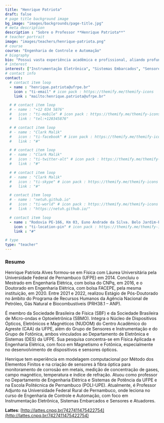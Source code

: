 ```yaml
---
title: "Henrique Patriota"
draft: false
# page title background image
bg_image: "images/backgrounds/page-title.jpg"
# meta description
description : "Sobre o Professor **Henrique Patriota**"
# teacher portrait
image: "images/teachers/henrique-patriota.png"
# course
course: "Engenharia de Controle e Automação"
# biography
bio: "Possui vasta experiência acadêmica e profissional, aliando profundo conhecimento teórico à prática no campo. É especialista em Instrumentação Eletrônica, Sistemas Embarcados e Sensores e Atuadores, com diversas publicações e pesquisas relevantes em sua área."
# interest
interest: ["Instrumentação Eletrônica", "Sistemas Embarcados", "Sensores e Atuadores"]
# contact info
contact:
  # contact item loop
  - name : "henrique.patriota@ufrpe.br"
    icon : "ti-email" # icon pack : https://themify.me/themify-icons
    link : "mailto:henrique.patriota@ufrpe.br"

  # # contact item loop
  # - name : "+12 034 5876"
  #   icon : "ti-mobile" # icon pack : https://themify.me/themify-icons
  #   link : "tel:+120345876"

  # # contact item loop
  # - name : "Clark Malik"
  #   icon : "ti-facebook" # icon pack : https://themify.me/themify-icons
  #   link : "#"

  # # contact item loop
  # - name : "Clark Malik"
  #   icon : "ti-twitter-alt" # icon pack : https://themify.me/themify-icons
  #   link : "#"

  # # contact item loop
  # - name : "Clark Malik"
  #   icon : "ti-skype" # icon pack : https://themify.me/themify-icons
  #   link : "#"

  # contact item loop
  # - name : "netuh.github.io"
  #   icon : "ti-world" # icon pack : https://themify.me/themify-icons
  #   link : "https://netuh.github.io/"

  # contact item loop
  - name : "Rodovia PE-166, Km 03, Euno Andrade da Silva. Belo Jardim-PE. CEP: 55156-580"
    icon : "ti-location-pin" # icon pack : https://themify.me/themify-icons
    link : "#"

# type
type: "teacher"
---
```


### Resumo

Henrique Patriota Alves formou-se em Física com Láurea Universitária pela Universidade Federal de Pernambuco (UFPE) em 2014. Concluiu o Mestrado em Engenharia Elétrica, com bolsa do CNPq, em 2016, e o Doutorado em Engenharia Elétrica, com bolsa FACEPE, pela mesma instituição, em 2020. Entre 2021 e 2022, realizou Estágio de Pós-Doutorado no âmbito do Programa de Recursos Humanos da Agência Nacional de Petróleo, Gás Natural e Biocombustíveis (PRH38.1 – ANP).

É membro da Sociedade Brasileira de Física (SBF) e da Sociedade Brasileira de Micro-ondas e Optoeletrônica (SBMO). Integra o Núcleo de Dispositivos Ópticos, Eletrônicos e Magnéticos (NUDOM) do Centro Acadêmico do Agreste (CAA) da UFPE, além do Grupo de Sensores e Instrumentação e do Grupo de Fotônica, ambos vinculados ao Departamento de Eletrônica e Sistemas (DES) da UFPE. Sua pesquisa concentra-se em Física Aplicada e Engenharia Elétrica, com foco em Magnetismo e Fotônica, especialmente no desenvolvimento de dispositivos e sensores ópticos.

Henrique tem experiência em modelagem computacional por Método dos Elementos Finitos e na criação de sensores à fibra óptica para monitoramento de corrosão em metais, medição de concentração de gases, campo magnético, temperatura e índice de refração. Atuou como professor no Departamento de Engenharia Elétrica e Sistemas de Potência da UFPE e na Escola Politécnica de Pernambuco (POLI-UPE). Atualmente, é Professor Adjunto na Universidade Federal Rural de Pernambuco, onde leciona no curso de Engenharia de Controle e Automação, com foco em Instrumentação Eletrônica, Sistemas Embarcados e Sensores e Atuadores.

**Lattes**: [http://lattes.cnpq.br/7427411475422754](http://lattes.cnpq.br/7427411475422754)